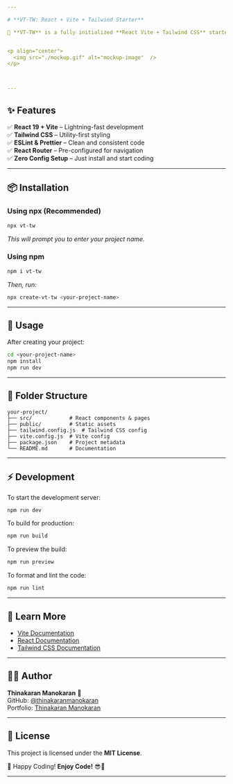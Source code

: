 ```yaml
---

# **VT-TW: React + Vite + Tailwind Starter**  

🚀 **VT-TW** is a fully initialized **React Vite + Tailwind CSS** starter template, designed for modern front-end projects. It offers **fast development**, **zero-config setup**, and **best practices** to kickstart your next project effortlessly.  


<p align="center">
  <img src="./mockup.gif" alt="mockup-image"  />
</p>



---
```


## **✨ Features**  
✅ **React 19 + Vite** – Lightning-fast development  
✅ **Tailwind CSS** – Utility-first styling  
✅ **ESLint & Prettier** – Clean and consistent code  
✅ **React Router** – Pre-configured for navigation  
✅ **Zero Config Setup** – Just install and start coding  

---

## **📦 Installation**  

### **Using npx (Recommended)**  
```sh
npx vt-tw
```
_This will prompt you to enter your project name._  

### **Using npm**  
```sh
npm i vt-tw
```
_Then, run:_  
```sh
npx create-vt-tw <your-project-name>
```

---

## **🚀 Usage**  

After creating your project:  

```sh
cd <your-project-name>
npm install
npm run dev
```

---

## **📂 Folder Structure**  

```
your-project/
├── src/            # React components & pages
├── public/         # Static assets
├── tailwind.config.js  # Tailwind CSS config
├── vite.config.js  # Vite config
├── package.json    # Project metadata
└── README.md       # Documentation
```

---

## **⚡ Development**  
To start the development server:  
```sh
npm run dev
```

To build for production:  
```sh
npm run build
```

To preview the build:  
```sh
npm run preview
```

To format and lint the code:  
```sh
npm run lint
```

---

## **📖 Learn More**  
- [Vite Documentation](https://vitejs.dev/)  
- [React Documentation](https://react.dev/)  
- [Tailwind CSS Documentation](https://tailwindcss.com/)  

---

## **👨‍💻 Author**  
**Thinakaran Manokaran** 🚀  
GitHub: [@thinakaranmanokaran](https://github.com/thinakaranmanokaran)  
Portfolio: [Thinakaran Manokaran](https://thinakaranmanokaran.netlify.app)  

---

## **📜 License**  
This project is licensed under the **MIT License**.  

🚀 Happy Coding! **Enjoy Code!** 😎🎉  

---
